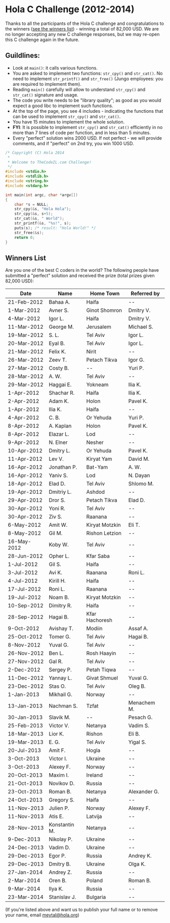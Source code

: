 # Hola C Challenge (2012-2014)

Thanks to all the participants of the Hola C challenge and congratulations to the winners ([see the winners list](#winners)) - winning a total of 82,000 USD. We are no longer accepting any new C challenge responses, but we may re-open this C challenge again in the future. 

## Guildlines:
* Look at `main()`: it calls various functions.
* You are asked to implement two functions: `str_cpy()` and `str_cat()`. No need to implement `str_printf()` and `str_free()` (Jungo employees: you are required to implement them).
* Reading `main()` carefully will allow to understand `str_cpy()` and `str_cat()` signature and usage.
* The code you write needs to be "library quality"; as good as you would expect a good libc to implement such functions.
* At the top of the page, you see 4 includes - indicating the functions that can be used to implement `str_cpy()` and `str_cat()`.
* You have 15 minutes to implement the whole solution.
* **FYI**: It is possible to implement `str_cpy()` and `str_cat()` efficiently in no more than 7 lines of code per function, and in less than 5 minutes.
* Every "perfect" solution wins 2000 USD. If not perfect - we will provide comments, and if "perfect"
 on 2nd try, you win 1000 USD.


```c
/* Copyright (C) Hola 2014
 *
 * Welcome to TheCodeIL.com Challenge!
 */
#include <stdio.h>
#include <stdlib.h>
#include <string.h>
#include <stdarg.h>

int main(int argc, char *argv[])
{
    char *s = NULL;
    str_cpy(&s, "Hola Hola");
    str_cpy(&s, s+5);
    str_cat(&s, " World");
    str_printf(&s, "%s!", s);
    puts(s); /* result: "Hola World!" */
    str_free(&s);
    return 0;
}
```



## <a name="winners"></a> Winners List
Are you one of the best C coders in the world?
The following people have submitted a "perfect" solution and received the prize (total prizes given 82,000 USD):

| Date | Name	| Home Town | Referred by |
| --- | --- | --- | --- |
| 21-Feb-2012 |	Bahaa A.	| Haifa	| -- |
| 1-Mar-2012 | Avner S.	| Ginot Shomron	| Dmitry V. |
| 4-Mar-2012 |	Igor L.	| Haifa	| Dmitry V. |
| 11-Mar-2012 |	George M.	| Jerusalem	| Michael S. |
| 19-Mar-2012	| S. L.	| Tel Aviv	| Igor L. |
| 20-Mar-2012	| Eyal B.	| Tel Aviv	| Igor L. |
| 21-Mar-2012	| Felix K.	| Nirit	| -- |
| 26-Mar-2012	| Zeev T.	| Petach Tikva	| Igor G. |
| 27-Mar-2012	| Costy B.	| --	| Yuri P. |
| 28-Mar-2012	| A. W.	| Tel Aviv	| -- |
| 29-Mar-2012	| Haggai E.	| Yokneam	| Ilia K. |
| 1-Apr-2012	| Shachar R.	| Haifa	| Ilia K. |
| 2-Apr-2012	| Adam K.	| Holon	| Pavel K. |
| 1-Apr-2012	| Ilia K.	| Haifa	| -- |
| 4-Apr-2012	| C. B.	| Or Yehuda	| Yuri P. |
| 8-Apr-2012	| A. Kaplan	| Holon	| Pavel K. |
| 8-Apr-2012	| Elazar L.	| Lod	| -- |
| 9-Apr-2012	| N. Elner	| Nesher	| -- |
| 10-Apr-2012	| Dmitry L.	| Or Yehuda	| Pavel K. |
| 11-Apr-2012	| Lev V.	| Kiryat Yam	| David M. |
| 16-Apr-2012	| Jonathan P.	| Bat-Yam	| A. W. |
| 16-Apr-2012	| Yaniv S.	| Lod	| N. Dayan |
| 18-Apr-2012	| Elad D.	| Tel Aviv	| Shlomo M. |
| 19-Apr-2012	| Dmitriy L.	| Ashdod	| -- |
| 29-Apr-2012	| Dror S.	| Petach Tikva	| Elad D. |
| 30-Apr-2012	| Yoni R.	| Tel Aviv	| -- |
| 30-Apr-2012	| Ziv S.	| Raanana	| -- |
| 6-May-2012	| Amit W.	| Kiryat Motzkin	| Eli T. |
| 8-May-2012	| Gil M.	| Rishon Letzion	| -- |
| 16-May-2012	| Koby W.	| Tel Aviv	| -- |
| 28-Jun-2012	| Opher L. | Kfar Saba	| -- |
| 1-Jul-2012	| Gil S.	| Haifa	| -- |
| 3-Jul-2012	| Avi K.	| Raanana	| Roni L. |
| 4-Jul-2012	| Kirill H.	| Haifa	| -- |
| 17-Jul-2012	| Roni L.	| Raanana	| -- |
| 19-Jul-2012	| Noam B.	| Kiryat Motzkin	| -- |
| 10-Sep-2012	| Dimitry R.	| Haifa	| -- |
| 28-Sep-2012	| Hagai B.	| Kfar Hachoresh	| -- |
| 9-Oct-2012	| Avishay T.	| Modiin	| Assaf A. |
| 25-Oct-2012	| Tomer G.	| Tel Aviv	| Hagai B. |
| 8-Nov-2012	| Yuval G.	| Tel Aviv	| -- |
| 26-Nov-2012	| Ben L.	| Rosh Haayin	| -- |
| 27-Nov-2012	| Gal R.	| Tel Aviv	| -- |
| 2-Dec-2012	| Sergey P.	| Petah Tiqwa	| -- |
| 11-Dec-2012	| Yannay L.	| Givat Shmuel	| Yuval G. |
| 23-Dec-2012	| Stas O.	| Tel Aviv	| Oleg B. |
| 1-Jan-2013	| Mikhail G.	| Norway	| -- |
| 13-Jan-2013	| Nachman S.	| Tzfat	| Menachem M. |
| 30-Jan-2013	| Slavik M.	| --	| Pesach G. |
| 25-Feb-2013	| Victor V.	| Netanya	| Vadim S. |
| 18-Mar-2013	| Lior K.	| Rishon	| Eli B. |
| 19-Mar-2013	| E. G.	| Tel Aviv	| Yigal S. |
| 20-Jul-2013	| Amit F.	| Hogla	| -- |
| 3-Oct-2013	| Victor I.	| Ukraine	| -- |
| 3-Oct-2013	| Alexey F.	| Norway	| -- |
| 20-Oct-2013	| Maxim I.	| Ireland	| -- |
| 21-Oct-2013	| Novikov D.	| Russia	| -- |
| 23-Oct-2013	| Roman B.	| Netanya	| Alexander G. |
| 24-Oct-2013	| Gregory S.	| Haifa	| -- |
| 11-Nov-2013	| Julien P.	| Norway	| Alexey F. |
| 11-Nov-2013	| Atis E.	| Latvija	| -- |
| 28-Nov-2013	| Konstantin M.	| Netanya	| -- |
| 9-Dec-2013	| Nikolay P.	| Ukraine	| -- |
| 24-Dec-2013	| Vadim D.	| Ukraine	| -- |
| 29-Dec-2013	| Egor P.	| Russia	| Andrey K. |
| 29-Dec-2013	| Dmitry B.	| Ukraine	| Olga K. |
| 27-Jan-2014	| Andrey Z.	| Russia	| -- |
| 2-Mar-2014	| Oren B.	| Poland	| Roman B. |
| 9-Mar-2014	| Ilya K.	| Russia	| -- |
| 23-Mar-2014	| Stanislav J.	| Bulgaria	| -- |

(If you're listed above and want us to publish your full name or to remove your name, email meytal@hola.org)
